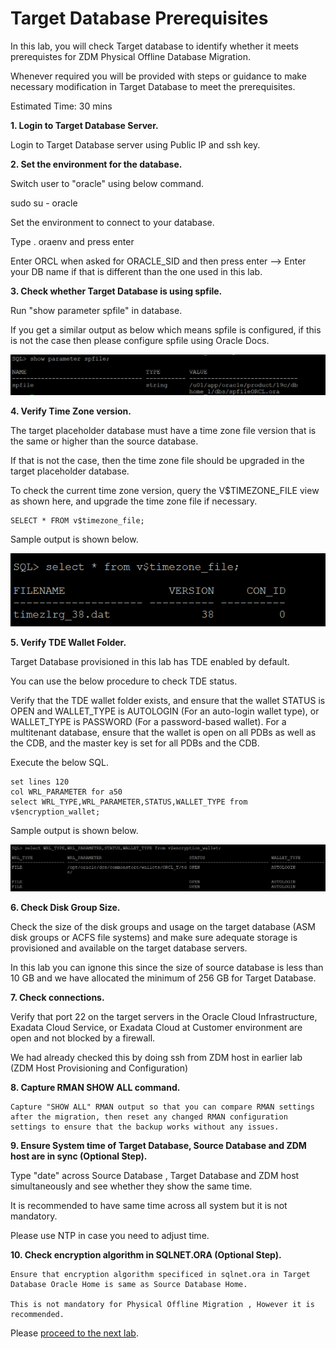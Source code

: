 # Target Database Prerequisites

In this lab, you will check Target database to identify whether it meets prerequistes for ZDM Physical Offline Database Migration.

Whenever required you will be provided with steps or guidance to make necessary modification in Target Database to meet the prerequisites.


Estimated Time: 30 mins

**1. Login to Target Database Server.**

   Login to Target Database server using Public IP and ssh key.

**2. Set the environment for the database.**

   Switch user to "oracle" using below command.

   sudo su - oracle

   Set the environment to connect to your database.

   Type . oraenv and press enter 
    
   Enter ORCL when asked for ORACLE_SID and then press enter    --> Enter your DB name if that is different than the one used in this lab.

   
**3. Check whether Target Database is using spfile.**

   Run "show parameter spfile" in database.

   If you get a similar output as below which means spfile is configured, if this is not the case then please configure spfile using Oracle Docs.

   ![ss1](./images/spfile.png)

**4. Verify Time Zone version.**

   The target placeholder database must have a time zone file version that is the same or higher than the source database. 
   
   If that is not the case, then the time zone file should be upgraded in the target placeholder database.

   To check the current time zone version, query the V$TIMEZONE_FILE view as shown here, and upgrade the time zone file if necessary.
   ```console
   SELECT * FROM v$timezone_file;
   ```   
   Sample output is shown below.
   
   ![ss2](./images/timezone.png)

**5. Verify TDE Wallet Folder.**

   Target Database provisioned in this lab has TDE enabled by default.

   You can use the below procedure to check TDE status.

   Verify that the TDE wallet folder exists, and ensure that the wallet STATUS is OPEN and WALLET_TYPE is AUTOLOGIN (For an auto-login wallet type), or WALLET_TYPE is PASSWORD (For a password-based wallet). For a multitenant database, ensure that the wallet is open on all PDBs as well as the CDB, and the master key is set for all PDBs and the CDB.

   Execute the below SQL.
   ```console
   set lines 120
   col WRL_PARAMETER for a50
   select WRL_TYPE,WRL_PARAMETER,STATUS,WALLET_TYPE from v$encryption_wallet;   
   ```
   Sample output is shown below.

   ![ss3](./images/tde.png)

**6. Check Disk Group Size.**

   Check the size of the disk groups and usage on the target database (ASM disk groups or ACFS file systems) and make sure adequate storage is provisioned and available on the target database servers.

   In this lab you can ignone this since the size of source database is less than 10 GB and we have allocated the minimum of 256 GB for Target Database.

**7. Check connections.**

   Verify that port 22 on the target servers in the Oracle Cloud Infrastructure, Exadata Cloud Service, or Exadata Cloud at Customer environment are open and not blocked by a firewall.

   We had already checked this by doing ssh from ZDM host in earlier lab (ZDM Host Provisioning and Configuration)

**8. Capture RMAN SHOW ALL command.**

    Capture "SHOW ALL" RMAN output so that you can compare RMAN settings after the migration, then reset any changed RMAN configuration settings to ensure that the backup works without any issues.

**9. Ensure System time of Target Database, Source Database and ZDM host are in sync (Optional Step).**

   Type "date" across Source Database , Target Database and ZDM host simultaneously and see whether they show the same time.

   It is recommended to have same time across all system but it is not mandatory.

   Please use NTP in case you need to adjust time.

**10. Check encryption algorithm in SQLNET.ORA (Optional Step).**

    Ensure that encryption algorithm specificed in sqlnet.ora in Target Database Oracle Home is same as Source Database Home.

    This is not mandatory for Physical Offline Migration , However it is recommended.

Please [proceed to the next lab](#next).



